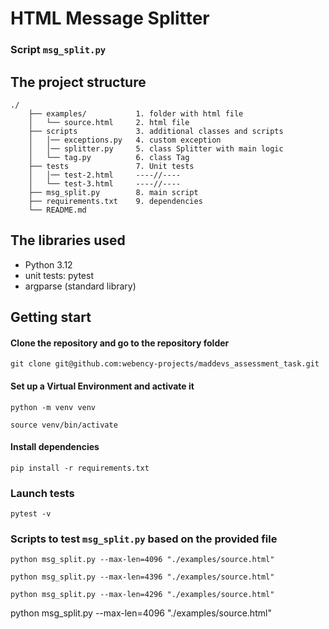 
# HTML Message Splitter

### Script `msg_split.py`


## The project structure

```
./
    ├── examples/           1. folder with html file
    │   └── source.html     2. html file
    ├── scripts             3. additional classes and scripts
    │   │── exceptions.py   4. custom exception
    │   │── splitter.py     5. class Splitter with main logic
    │   └── tag.py          6. class Tag
    ├── tests               7. Unit tests
    │   │── test-2.html     ----//----
    │   └── test-3.html     ----//----
    ├── msg_split.py        8. main script
    ├── requirements.txt    9. dependencies  
    └── README.md
```

## The libraries used
* Python 3.12
* unit tests: pytest
* argparse (standard library)


## Getting start

#### Clone the repository and go to the repository folder
```shell
git clone git@github.com:webency-projects/maddevs_assessment_task.git
```

#### Set up a Virtual Environment and activate it

```shell
python -m venv venv
```
```shell
source venv/bin/activate
```

#### Install dependencies
```shell
pip install -r requirements.txt
```

### Launch tests
```shell
pytest -v
```

### Scripts to test `msg_split.py` based on the provided file

```shell
python msg_split.py --max-len=4096 "./examples/source.html"
```

```shell
python msg_split.py --max-len=4396 "./examples/source.html"
```

```shell
python msg_split.py --max-len=4296 "./examples/source.html"
```









python msg_split.py --max-len=4096 "./examples/source.html"

